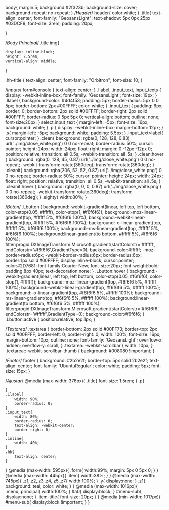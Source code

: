 body{
	margin:5;
	background:#2f323b;
	background-size: cover;
	background-repeat: no-repeat;
}
/*Header*/
header{
	color:white;
}
.title{
  text-align: center;
	font-family: "GeosansLight";
	text-shadow: 5px 0px 25px #03DCF9;
	font-size: 3rem;
	padding: 20px;

}

/*Body Principal*/
.title img{

	display: inline-block;
	height: 2.5rem;
	vertical-align: middle;
}

.hh-title {
  text-align: center;
	font-family: "Orbitron";
	font-size: 10;
}

/*Inputs*/
form#console {
	text-align: center;
}
.Ilabel, .input_text,.input_texts {
	display: -webkit-inline-box;
	font-family: 'GeosansLight';
	font-size: 19px;
}
.Ilabel {
	background-color: #4d4f53;
	padding: 5px;
	border-radius: 5px 0 0 5px;
	border-bottom: 2px #00FFFF;
	color: white;
}
.input_text {
	padding: 6px;
	border: 0;
	border-bottom: 2px solid #00FFFF;
	border-right: 2px solid #00FFFF;
	border-radius: 0 5px 5px 0;
	vertical-align: bottom;
	outline: none;
	font-size:20px;
}
select.input_text {
	margin-left: -5px;
	font-size: 16px;
	background: white;
}
.p {
	display: -webkit-inline-box;
	margin-bottom: 12px;
}
.s{
	margin-left: -5px;
	background: white;
	padding: 5.5px;
}
.input_text>label{
	cursor:pointer;
}
.clean{
	background: rgba(0, 128, 128, 0.83) url('../img/close_white.png') 0 0 no-repeat;
	border-radius: 50%;
	cursor: pointer;
	height: 24px;
	width: 24px;
	float: right;
	margin: 0 -12px -12px 0;
	position: relative;
	transition: all 0.5s;
	-webkit-transition: all .5s;
}
.clean:hover {
	background: rgba(0, 128, 45, 0.87) url('../img/close_white.png') 0 0 no-repeat;
	-webkit-transform: rotate(360deg);
	transform: rotate(360deg);
}
.cleanit{
	background: rgba(206, 52, 52, 0.87) url('../img/close_white.png') 0 0 no-repeat;
	border-radius: 50%;
	cursor: pointer;
	height: 24px;
	width: 24px;
	float: right;
	position: relative;
	transition: all 0.5s;
	-webkit-transition: all .5s;
}
.cleanit:hover {
	background: rgba(0, 0, 0, 0.87) url('../img/close_white.png') 0 0 no-repeat;
	-webkit-transform: rotate(360deg);
	transform: rotate(360deg);
}
.eighty{
	width:80%;
}

/*Boton*/
.Lbutton {
	background:-webkit-gradient(linear, left top, left bottom, color-stop(0.05, #ffffff), color-stop(1, #f6f6f6));
	background:-moz-linear-gradient(top, #ffffff 5%, #f6f6f6 100%);
	background:-webkit-linear-gradient(top, #ffffff 5%, #f6f6f6 100%);
	background:-o-linear-gradient(top, #ffffff 5%, #f6f6f6 100%);
	background:-ms-linear-gradient(top, #ffffff 5%, #f6f6f6 100%);
	background:linear-gradient(to bottom, #ffffff 5%, #f6f6f6 100%);
	filter:progid:DXImageTransform.Microsoft.gradient(startColorstr='#ffffff', endColorstr='#f6f6f6',GradientType=0);
	background-color:#ffffff;
	-moz-border-radius:6px;
	-webkit-border-radius:6px;
	border-radius:6px;
	border:1px solid #00FFFF;
	display:inline-block;
	cursor:pointer;
	color:#2D7681;
	font-family:Courier New;
	font-size:20px;
	font-weight:bold;
	padding:8px 40px;
	text-decoration:none;
}
.Lbutton:hover {
	background:-webkit-gradient(linear, left top, left bottom, color-stop(0.05, #f6f6f6), color-stop(1, #ffffff));
	background:-moz-linear-gradient(top, #f6f6f6 5%, #ffffff 100%);
	background:-webkit-linear-gradient(top, #f6f6f6 5%, #ffffff 100%);
	background:-o-linear-gradient(top, #f6f6f6 5%, #ffffff 100%);
	background:-ms-linear-gradient(top, #f6f6f6 5%, #ffffff 100%);
	background:linear-gradient(to bottom, #f6f6f6 5%, #ffffff 100%);
	filter:progid:DXImageTransform.Microsoft.gradient(startColorstr='#f6f6f6', endColorstr='#ffffff',GradientType=0);
	background-color:#f6f6f6;
}
.Lbutton:active {
	position:relative;
	top:1px;
}

/*Textarea*/
.textarea {
	border-bottom: 2px solid #00FF73;
	border-top: 2px solid #00FFFF;
	border-left: 0;
	border-right: 0;
	width: 100%;
	font-size: 16px;
	margin-bottom: 10px;
	outline: none;
	font-family: 'GeosansLight';
	overflow-x: hidden;
	overflow-y: scroll;
}
.textarea::-webkit-scrollbar {
	width: 10px;
}
.textarea::-webkit-scrollbar-thumb {
	background: #008080 !important;
}

/*Footer*/
footer {
	background: #2b2e2f;
	border-top: 5px solid 2b2e2f;
	text-align: center;
	font-family: 'UbuntuRegular';
	color: white;
	padding: 5px;
	font-size: 15px;
}

/*Ajustar*/
@media (max-width: 376px){
	.title{
		font-size: 1.5rem;
	}
	.p{

	}
	.Ilabel{
		width: 90%;
		border-radius: 0;
	}
	.input_text{
		width: 80%;
		border-radius: 0;
		text-align: -webkit-center;
		border-right: 0;
	}
	.inline{
		width: 40%;
	}
	.hh{
		text-align: center;
	}
}
@media (max-width: 595px){
	.form{
		width:99%;
		margin: 5px 0 5px 0;
	}
}
@media (max-width: 445px){
	.item{
		width:38%;
	}
}
@media (max-width: 745px){
	.z1,.z2,.z3,.z4,.z5,.z7{
		width:100%;
	}
	.y{
		display:none;
	}
	.z1{
		background: teal;
		color: white;
	}
}
@media (max-width: 1016px){
	.menu,.principal{
		width:100%;
	}
	#a0{
		display:block;
	}
	#menu-sub{
		display:none;
	}
	.item-title{
		font-size: 20px;
	}
}
@media (min-width: 1017px){
	#menu-sub{
		display:block !important;
	}
}
